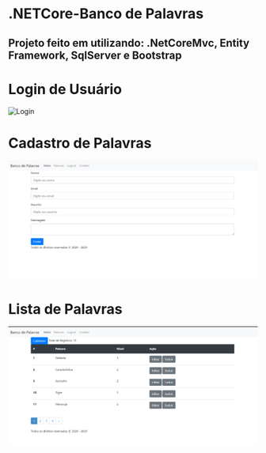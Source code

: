 # .NETCore-Banco de Palavras

## Projeto feito em utilizando: .NetCoreMvc, Entity Framework, SqlServer e Bootstrap

# Login de Usuário
![Login](https://github.com/Andrefes565/.NETMvc-CadastroDeAunos/blob/master/Lista%20de%20Alunos.png)

# Cadastro de Palavras
![Cadastro de Palavras](https://github.com/Andrefes565/.NETCore-Projeto/blob/master/Cadastro%20de%20Palavras.png)

# Lista de Palavras
![Lista de Palavras](https://github.com/Andrefes565/.NETCore-Projeto/blob/master/Lista%20de%20Palavras.png)



